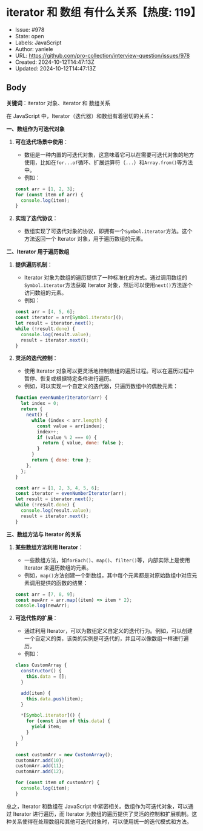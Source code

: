 # iterator 和 数组 有什么关系【热度: 119】

- Issue: #978
- State: open
- Labels: JavaScript
- Author: yanlele
- URL: https://github.com/pro-collection/interview-question/issues/978
- Created: 2024-10-12T14:47:13Z
- Updated: 2024-10-12T14:47:13Z

## Body

**关键词**：iterator 对象、iterator 和 数组关系

在 JavaScript 中，Iterator（迭代器）和数组有着密切的关系：

**一、数组作为可迭代对象**

1. **可在迭代场景中使用**：

   - 数组是一种内置的可迭代对象，这意味着它可以在需要可迭代对象的地方使用，比如在`for...of`循环、扩展运算符（`...`）和`Array.from()`等方法中。
   - 例如：

   ```javascript
   const arr = [1, 2, 3];
   for (const item of arr) {
     console.log(item);
   }
   ```

2. **实现了迭代协议**：
   - 数组实现了可迭代对象的协议，即拥有一个`Symbol.iterator`方法。这个方法返回一个 Iterator 对象，用于遍历数组的元素。

**二、Iterator 用于遍历数组**

1. **提供遍历机制**：

   - Iterator 对象为数组的遍历提供了一种标准化的方式。通过调用数组的`Symbol.iterator`方法获取 Iterator 对象，然后可以使用`next()`方法逐个访问数组的元素。
   - 例如：

   ```javascript
   const arr = [4, 5, 6];
   const iterator = arr[Symbol.iterator]();
   let result = iterator.next();
   while (!result.done) {
     console.log(result.value);
     result = iterator.next();
   }
   ```

2. **灵活的迭代控制**：

   - 使用 Iterator 对象可以更灵活地控制数组的遍历过程。可以在遍历过程中暂停、恢复或根据特定条件进行遍历。
   - 例如，可以实现一个自定义的迭代器，只遍历数组中的偶数元素：

   ```javascript
   function evenNumberIterator(arr) {
     let index = 0;
     return {
       next() {
         while (index < arr.length) {
           const value = arr[index];
           index++;
           if (value % 2 === 0) {
             return { value, done: false };
           }
         }
         return { done: true };
       },
     };
   }

   const arr = [1, 2, 3, 4, 5, 6];
   const iterator = evenNumberIterator(arr);
   let result = iterator.next();
   while (!result.done) {
     console.log(result.value);
     result = iterator.next();
   }
   ```

**三、数组方法与 Iterator 的关系**

1. **某些数组方法利用 Iterator**：

   - 一些数组方法，如`forEach()`、`map()`、`filter()`等，内部实际上是使用 Iterator 来遍历数组的元素。
   - 例如，`map()`方法创建一个新数组，其中每个元素都是对原始数组中对应元素调用提供的函数的结果：

   ```javascript
   const arr = [7, 8, 9];
   const newArr = arr.map((item) => item * 2);
   console.log(newArr);
   ```

2. **可迭代性的扩展**：

   - 通过利用 Iterator，可以为数组定义自定义的迭代行为。例如，可以创建一个自定义的类，该类的实例是可迭代的，并且可以像数组一样进行遍历。
   - 例如：

   ```javascript
   class CustomArray {
     constructor() {
       this.data = [];
     }

     add(item) {
       this.data.push(item);
     }

     *[Symbol.iterator]() {
       for (const item of this.data) {
         yield item;
       }
     }
   }

   const customArr = new CustomArray();
   customArr.add(10);
   customArr.add(11);
   customArr.add(12);

   for (const item of customArr) {
     console.log(item);
   }
   ```

总之，Iterator 和数组在 JavaScript 中紧密相关。数组作为可迭代对象，可以通过 Iterator 进行遍历，而 Iterator 为数组的遍历提供了灵活的控制和扩展机制。这种关系使得在处理数组和其他可迭代对象时，可以使用统一的迭代模式和方法。

